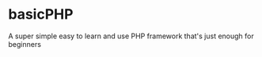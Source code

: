 basicPHP
========

A super simple easy to learn and use PHP framework that's just enough for beginners 
